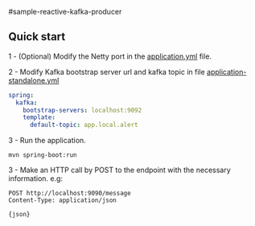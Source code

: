 #sample-reactive-kafka-producer

## Quick start 

1 - (Optional) Modify the Netty port in the [application.yml](src/main/resources/application.yml) file.

2 - Modify Kafka bootstrap server url and kafka topic in file [application-standalone.yml](src/main/resources/application-standalone.yml)
```yaml
spring:
  kafka:
    bootstrap-servers: localhost:9092
    template:
      default-topic: app.local.alert
```
3 - Run the application. 
```shell
mvn spring-boot:run 
```
3 - Make an HTTP call by POST to the endpoint with the necessary information. e.g:
```shell
POST http://localhost:9090/message
Content-Type: application/json

{json}
```